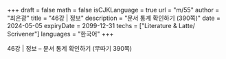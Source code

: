 +++
draft = false
math = false
isCJKLanguage = true
url = "m/55"
author = "최은광"
title = "46강 | 정보"
description = "문서 통계 확인하기 (390쪽)"
date = 2024-05-05
expiryDate = 2099-12-31
techs = ["Literature & Latte/ Scrivener"]
languages = "한국어"
+++

46강 | 정보 – 문서 통계 확인하기 (무따기 390쪽)

<!--more--> 

#



#